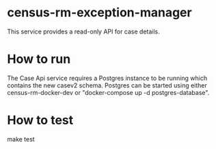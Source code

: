 # census-rm-exception-manager
This service provides a read-only API for case details.

# How to run
The Case Api service requires a Postgres instance to be running which contains the new casev2 schema.
Postgres can be started using either census-rm-docker-dev or "docker-compose up -d postgres-database".

# How to test
make test
